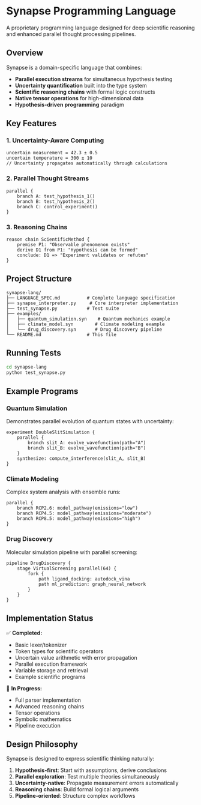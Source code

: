 # Synapse Programming Language

A proprietary programming language designed for deep scientific reasoning and enhanced parallel thought processing pipelines.

## Overview

Synapse is a domain-specific language that combines:
- **Parallel execution streams** for simultaneous hypothesis testing
- **Uncertainty quantification** built into the type system
- **Scientific reasoning chains** with formal logic constructs
- **Native tensor operations** for high-dimensional data
- **Hypothesis-driven programming** paradigm

## Key Features

### 1. Uncertainty-Aware Computing
```synapse
uncertain measurement = 42.3 ± 0.5
uncertain temperature = 300 ± 10
// Uncertainty propagates automatically through calculations
```

### 2. Parallel Thought Streams
```synapse
parallel {
    branch A: test_hypothesis_1()
    branch B: test_hypothesis_2()
    branch C: control_experiment()
}
```

### 3. Reasoning Chains
```synapse
reason chain ScientificMethod {
    premise P1: "Observable phenomenon exists"
    derive D1 from P1: "Hypothesis can be formed"
    conclude: D1 => "Experiment validates or refutes"
}
```

## Project Structure

```
synapse-lang/
├── LANGUAGE_SPEC.md          # Complete language specification
├── synapse_interpreter.py     # Core interpreter implementation
├── test_synapse.py           # Test suite
├── examples/
│   ├── quantum_simulation.syn    # Quantum mechanics example
│   ├── climate_model.syn        # Climate modeling example
│   └── drug_discovery.syn       # Drug discovery pipeline
└── README.md                 # This file
```

## Running Tests

```bash
cd synapse-lang
python test_synapse.py
```

## Example Programs

### Quantum Simulation
Demonstrates parallel evolution of quantum states with uncertainty:
```synapse
experiment DoubleSlitSimulation {
    parallel {
        branch slit_A: evolve_wavefunction(path="A")
        branch slit_B: evolve_wavefunction(path="B")
    }
    synthesize: compute_interference(slit_A, slit_B)
}
```

### Climate Modeling
Complex system analysis with ensemble runs:
```synapse
parallel {
    branch RCP2.6: model_pathway(emissions="low")
    branch RCP4.5: model_pathway(emissions="moderate")
    branch RCP8.5: model_pathway(emissions="high")
}
```

### Drug Discovery
Molecular simulation pipeline with parallel screening:
```synapse
pipeline DrugDiscovery {
    stage VirtualScreening parallel(64) {
        fork {
            path ligand_docking: autodock_vina
            path ml_prediction: graph_neural_network
        }
    }
}
```

## Implementation Status

✅ **Completed:**
- Basic lexer/tokenizer
- Token types for scientific operators
- Uncertain value arithmetic with error propagation
- Parallel execution framework
- Variable storage and retrieval
- Example scientific programs

🚧 **In Progress:**
- Full parser implementation
- Advanced reasoning chains
- Tensor operations
- Symbolic mathematics
- Pipeline execution

## Design Philosophy

Synapse is designed to express scientific thinking naturally:
1. **Hypothesis-first**: Start with assumptions, derive conclusions
2. **Parallel exploration**: Test multiple theories simultaneously  
3. **Uncertainty-native**: Propagate measurement errors automatically
4. **Reasoning chains**: Build formal logical arguments
5. **Pipeline-oriented**: Structure complex workflows
